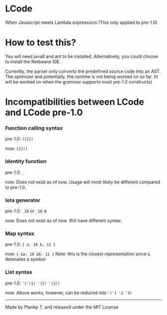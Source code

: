 # LCode
When Javascript meets Lambda expressions (This only applied to pre-1.0)

# How to test this?

You will need java8 and ant to be installed. Alternatively, you could choose to install the Netbeans IDE.

Currently, the parser only converts the predefined source code into an AST.
The optimizer and potentially, the runtime is not being worked on so far. (It will be worked on when the grammar supports most pre-1.0 constructs)

# Incompatibilities between LCode and LCode pre-1.0

### Function calling syntax

pre-1.0: `([2])`

now: `[2]()`

### Identity function

pre-1.0: `_`

now: Does not exist as of now. Usage will most likely be different compared to pre-1.0.

### Iota generator

pre-1.0: `_10` or `_10.0`

now: Does not exist as of now. Will have different syntax.

### Map syntax

pre-1.0: `{ a, 10 b, 11 }`

now: `{ &a: 10 &b: 11 }` Note: this is the closest representation since `&` detonates a symbol

### List syntax

pre-1.0: `'('(1) '(2) '(3))`

now: Above works, however, can be reduced into `'('1 '2 '3)`

-----

Made by Plankp T. and released under the MIT License
